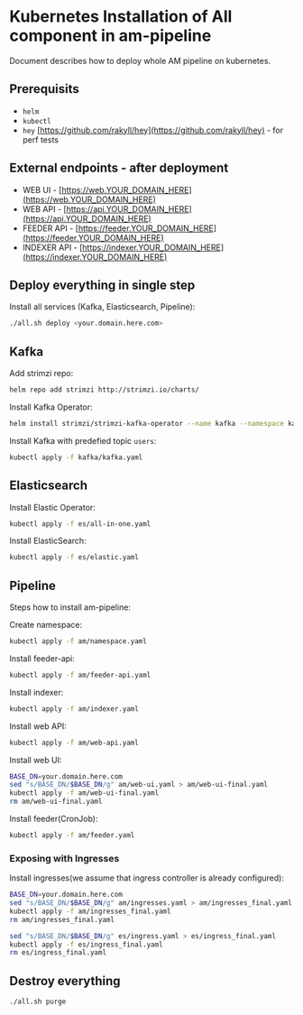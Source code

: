 # Kubernetes Installation of All component in am-pipeline

Document describes how to deploy whole AM pipeline on kubernetes.

## Prerequisits

* `helm`
* `kubectl`
* `hey` [https://github.com/rakyll/hey](https://github.com/rakyll/hey) - for perf tests

## External endpoints - after deployment

* WEB UI - [https://web.YOUR_DOMAIN_HERE](https://web.YOUR_DOMAIN_HERE)
* WEB API - [https://api.YOUR_DOMAIN_HERE](https://api.YOUR_DOMAIN_HERE)
* FEEDER API - [https://feeder.YOUR_DOMAIN_HERE](https://feeder.YOUR_DOMAIN_HERE)
* INDEXER API - [https://indexer.YOUR_DOMAIN_HERE](https://indexer.YOUR_DOMAIN_HERE)

## Deploy everything in single step

Install all services (Kafka, Elasticsearch, Pipeline):

```bash
./all.sh deploy <your.domain.here.com>
```

## Kafka

Add strimzi repo:

```bash
helm repo add strimzi http://strimzi.io/charts/
```

Install Kafka Operator:

```bash
helm install strimzi/strimzi-kafka-operator --name kafka --namespace kafka --version 0.13
```

Install Kafka with predefied topic `users`:

```bash
kubectl apply -f kafka/kafka.yaml
```

## Elasticsearch

Install Elastic Operator:

```bash
kubectl apply -f es/all-in-one.yaml
```

Install ElasticSearch:

```bash
kubectl apply -f es/elastic.yaml
```

## Pipeline

Steps how to install am-pipeline:

Create namespace:

```bash
kubectl apply -f am/namespace.yaml
```

Install feeder-api:

```bash
kubectl apply -f am/feeder-api.yaml
```

Install indexer:

```bash
kubectl apply -f am/indexer.yaml
```

Install web API:

```bash
kubectl apply -f am/web-api.yaml
```

Install web UI:

```bash
BASE_DN=your.domain.here.com
sed "s/BASE_DN/$BASE_DN/g" am/web-ui.yaml > am/web-ui-final.yaml
kubectl apply -f am/web-ui-final.yaml
rm am/web-ui-final.yaml
```

Install feeder(CronJob):

```bash
kubectl apply -f am/feeder.yaml
```

### Exposing with Ingresses

Install ingresses(we assume that ingress controller is already configured):

```bash
BASE_DN=your.domain.here.com
sed "s/BASE_DN/$BASE_DN/g" am/ingresses.yaml > am/ingresses_final.yaml
kubectl apply -f am/ingresses_final.yaml
rm am/ingresses_final.yaml

sed "s/BASE_DN/$BASE_DN/g" es/ingress.yaml > es/ingress_final.yaml
kubectl apply -f es/ingress_final.yaml
rm es/ingress_final.yaml
```

## Destroy everything

```bash
./all.sh purge
```
